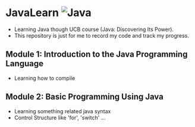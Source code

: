 # JavaLearn ![Java](https://img.shields.io/badge/Java-%23ED8B00.svg?style=for-the-badge&logo=java&logoColor=white)
 - Learning Java though UCB course (Java: Discovering Its Power).
 - This repository is just for me to record my code and track my progress.

## Module 1: Introduction to the Java Programming Language
 - Learning how to compile

## Module 2: Basic Programming Using Java
 - Learning something related java syntax
 - Control Structure like 'for', 'switch' ...
